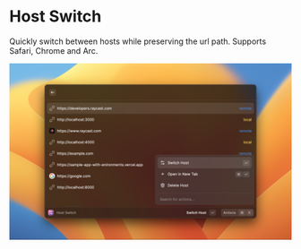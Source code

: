 # Host Switch

Quickly switch between hosts while preserving the url path.
Supports Safari, Chrome and Arc.

![screenshot](media/screenshot.png)
